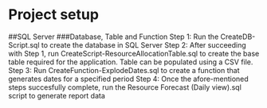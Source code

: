 # Project setup

##SQL Server
###Database, Table and Function
Step 1: Run the CreateDB-Script.sql to create the database in SQL Server
Step 2: After succeeding with Step 1, run CreateScript-ResourceAllocationTable.sql to create the base table required for the application. Table can be populated using a CSV file.
Step 3: Run CreateFunction-ExplodeDates.sql to create a function that generates dates for a specified period
Step 4: Once the afore-mentioned steps succesfully complete, run the Resource Forecast (Daily view).sql script to generate report data
